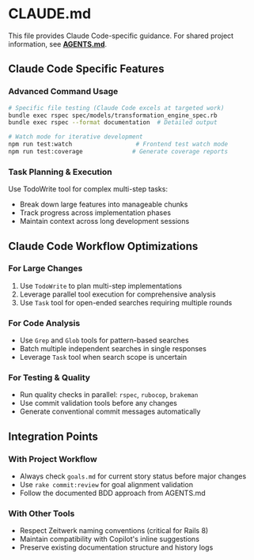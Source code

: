 # CLAUDE.md

This file provides Claude Code-specific guidance. For shared project information, see **[AGENTS.md](AGENTS.md)**.

## Claude Code Specific Features

### Advanced Command Usage
```bash
# Specific file testing (Claude Code excels at targeted work)
bundle exec rspec spec/models/transformation_engine_spec.rb
bundle exec rspec --format documentation  # Detailed output

# Watch mode for iterative development
npm run test:watch                  # Frontend test watch mode
npm run test:coverage              # Generate coverage reports
```

### Task Planning & Execution
Use TodoWrite tool for complex multi-step tasks:
- Break down large features into manageable chunks
- Track progress across implementation phases
- Maintain context across long development sessions

## Claude Code Workflow Optimizations

### For Large Changes
1. Use `TodoWrite` to plan multi-step implementations
2. Leverage parallel tool execution for comprehensive analysis
3. Use `Task` tool for open-ended searches requiring multiple rounds

### For Code Analysis
- Use `Grep` and `Glob` tools for pattern-based searches
- Batch multiple independent searches in single responses
- Leverage `Task` tool when search scope is uncertain

### For Testing & Quality
- Run quality checks in parallel: `rspec`, `rubocop`, `brakeman`
- Use commit validation tools before any changes
- Generate conventional commit messages automatically

## Integration Points

### With Project Workflow
- Always check `goals.md` for current story status before major changes
- Use `rake commit:review` for goal alignment validation
- Follow the documented BDD approach from AGENTS.md

### With Other Tools
- Respect Zeitwerk naming conventions (critical for Rails 8)
- Maintain compatibility with Copilot's inline suggestions
- Preserve existing documentation structure and history logs